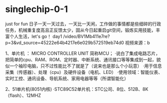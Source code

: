 # singlechip-0-1
just for fun
日子一天一天过去，一天比一天闲，工作做的事情都是些细碎的行政任务，机械重复度高且正反馈太少，固从今日起重启git空间，锻炼实用技能，丰富个人生活，let's go！
day1
/video/BV1Mb411e7re?p=3&vd_source=45222e64b4217e6e029b572519eb74d0
视频来源：b

1、单片机 ： MICRO CONTROLLER UNIT 简称MCU；
·说白了集成电路芯片，把简单的cpu、RAM、ROM、定时器、中断系统、通讯接口等等集成到一起，貌似一个袖珍电脑，只不过性能比不了就是了（说来也是那么个小玩意）
·用于信息采集（传感器）、处理（cpu）及硬件设备（电机、LED）
·使用领域：智能仪表、实时工控、通讯设备、导航系统、家用电器等等（所谓智能化） 

2、51单片机(8051内核)
·STC89C52单片机：STC公司、8位、512B、8K（flash）、12MHZ

